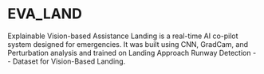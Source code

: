 # EVA_LAND
Explainable Vision-based Assistance Landing is a real-time AI co-pilot system designed for emergencies. It was built using CNN, GradCam, and Perturbation analysis and trained on Landing Approach Runway Detection -- Dataset for Vision-Based Landing. 
